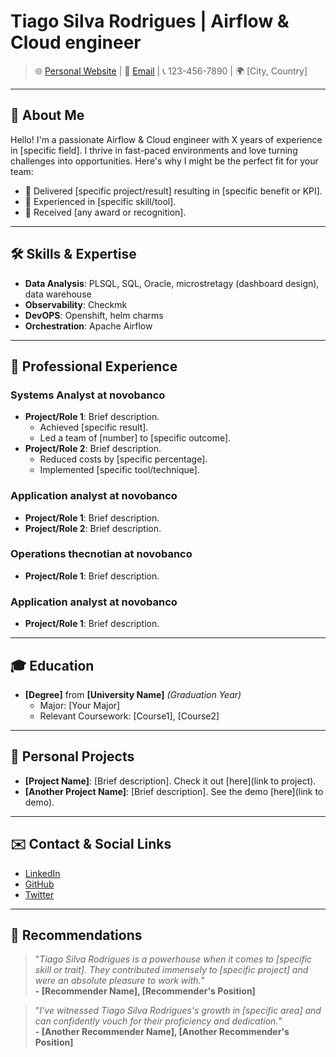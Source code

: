 # Tiago Silva Rodrigues | Airflow & Cloud engineer
> 🌐 [Personal Website](http://yourwebsite.com) | 📧 [Email](mailto:youremail@example.com) | 📞 123-456-7890 | 🌍 [City, Country]

---

## 👋 About Me
Hello! I'm a passionate Airflow & Cloud engineer with X years of experience in [specific field]. I thrive in fast-paced environments and love turning challenges into opportunities. Here's why I might be the perfect fit for your team:

- 🚀 Delivered [specific project/result] resulting in [specific benefit or KPI].
- 🤖 Experienced in [specific skill/tool].
- 🌟 Received [any award or recognition].

---

## 🛠 Skills & Expertise

- **Data Analysis**: PLSQL, SQL, Oracle, microstretagy (dashboard design), data warehouse
- **Observability**: Checkmk
- **DevOPS**: Openshift, helm charms
- **Orchestration**: Apache Airflow

---

## 💼 Professional Experience

### **Systems Analyst** at **novobanco** 
- **Project/Role 1**: Brief description.
  - Achieved [specific result].
  - Led a team of [number] to [specific outcome].
- **Project/Role 2**: Brief description.
  - Reduced costs by [specific percentage].
  - Implemented [specific tool/technique].

### **Application analyst** at **novobanco** 
- **Project/Role 1**: Brief description.
- **Project/Role 2**: Brief description.

### **Operations thecnotian** at **novobanco** 
- **Project/Role 1**: Brief description.

### **Application analyst** at **novobanco** 
- **Project/Role 1**: Brief description.
---

## 🎓 Education

- **[Degree]** from **[University Name]** _(Graduation Year)_
  - Major: [Your Major]
  - Relevant Coursework: [Course1], [Course2]

---

## 🌱 Personal Projects

- **[Project Name]**: [Brief description]. Check it out [here](link to project).
- **[Another Project Name]**: [Brief description]. See the demo [here](link to demo).

---

## ✉️ Contact & Social Links

- [LinkedIn](http://linkedin.com/in/yourusername)
- [GitHub](http://github.com/yourusername)
- [Twitter](http://twitter.com/yourusername)

---

## 🤝 Recommendations

> "_Tiago Silva Rodrigues is a powerhouse when it comes to [specific skill or trait]. They contributed immensely to [specific project] and were an absolute pleasure to work with._"  
> **- [Recommender Name], [Recommender's Position]**

> "_I've witnessed Tiago Silva Rodrigues's growth in [specific area] and can confidently vouch for their proficiency and dedication._"  
> **- [Another Recommender Name], [Another Recommender's Position]**

